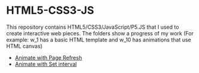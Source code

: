 # HTML5-CSS3-JS

This repository contains HTML5/CSS3/JavaScript/P5.JS that I used to create interactive web pieces.
The folders show a progress of my work 
(For example: w_1 has a basic HTML template and w_10 has animations that use HTML canvas)


- [Animate with Page Refresh](https://htmlpreview.github.io/?https://github.com/RohitSattu/FrontEnd-Development/blob/master/w_4/index.html)
- [Animate with Set interval](https://htmlpreview.github.io/?https://github.com/RohitSattu/FrontEnd-Development/blob/master/w_6/index.html)

